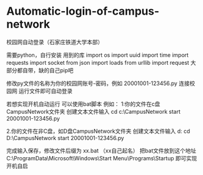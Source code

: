 # Automatic-login-of-campus-network
校园网自动登录（石家庄铁道大学本部）

需要python，自行安装
用到的库
import os
import uuid
import time
import requests
import socket
from json import loads
from urllib import request
大部分都自带，缺的自己pip吧


修改py文件的名称为你的校园网账号-密码，例如 20001001-123456.py
连接校园网
运行文件即可自动登录

若想实现开机自动运行
可以使用bat脚本
例如：
1:你的文件在c盘CampusNetwork文件夹
创建文本文件输入
cd c:\CampusNetwork
start 20001001-123456.py

2.你的文件在非C盘，如D盘CampusNetwork文件夹
创建文本文件输入
d: 
cd D:\CampusNetwork
start 20001001-123456.py


完成输入保存，修改文件后缀为 xx.bat （xx自己起名）
把bat文件放到这个地址 C:\ProgramData\Microsoft\Windows\Start Menu\Programs\Startup
即可实现开机自启




